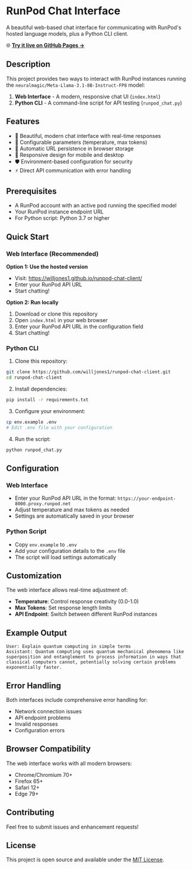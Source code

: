 # RunPod Chat Interface

A beautiful web-based chat interface for communicating with RunPod's hosted language models, plus a Python CLI client.

🌐 **[Try it live on GitHub Pages →](https://willjones1.github.io/runpod-chat-client/)**

## Description

This project provides two ways to interact with RunPod instances running the `neuralmagic/Meta-Llama-3.1-8B-Instruct-FP8` model:

1. **Web Interface** - A modern, responsive chat UI (`index.html`)
2. **Python CLI** - A command-line script for API testing (`runpod_chat.py`)

## Features

- 🎨 Beautiful, modern chat interface with real-time responses
- 🔧 Configurable parameters (temperature, max tokens)
- 💾 Automatic URL persistence in browser storage
- 📱 Responsive design for mobile and desktop
- 🛡️ Environment-based configuration for security
- ⚡ Direct API communication with error handling

## Prerequisites

- A RunPod account with an active pod running the specified model
- Your RunPod instance endpoint URL
- For Python script: Python 3.7 or higher

## Quick Start

### Web Interface (Recommended)

**Option 1: Use the hosted version**
- Visit: https://willjones1.github.io/runpod-chat-client/
- Enter your RunPod API URL
- Start chatting!

**Option 2: Run locally**
1. Download or clone this repository
2. Open `index.html` in your web browser
3. Enter your RunPod API URL in the configuration field
4. Start chatting!

### Python CLI

1. Clone this repository:
```bash
git clone https://github.com/willjones1/runpod-chat-client.git
cd runpod-chat-client
```

2. Install dependencies:
```bash
pip install -r requirements.txt
```

3. Configure your environment:
```bash
cp env.example .env
# Edit .env file with your configuration
```

4. Run the script:
```bash
python runpod_chat.py
```

## Configuration

### Web Interface
- Enter your RunPod API URL in the format: `https://your-endpoint-8000.proxy.runpod.net`
- Adjust temperature and max tokens as needed
- Settings are automatically saved in your browser

### Python Script
- Copy `env.example` to `.env`
- Add your configuration details to the `.env` file
- The script will load settings automatically

## Customization

The web interface allows real-time adjustment of:
- **Temperature**: Control response creativity (0.0-1.0)
- **Max Tokens**: Set response length limits
- **API Endpoint**: Switch between different RunPod instances

## Example Output

```
User: Explain quantum computing in simple terms
Assistant: Quantum computing uses quantum mechanical phenomena like superposition and entanglement to process information in ways that classical computers cannot, potentially solving certain problems exponentially faster.
```

## Error Handling

Both interfaces include comprehensive error handling for:
- Network connection issues
- API endpoint problems
- Invalid responses
- Configuration errors

## Browser Compatibility

The web interface works with all modern browsers:
- Chrome/Chromium 70+
- Firefox 65+
- Safari 12+
- Edge 79+

## Contributing

Feel free to submit issues and enhancement requests!

## License

This project is open source and available under the [MIT License](LICENSE). 